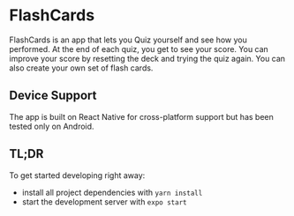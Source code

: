# FlashCards

FlashCards is an app that lets you Quiz yourself and see how you performed. At the end of each quiz, you get to see your score. You can improve your score by resetting the deck and trying the quiz again. You can also create your own set of flash cards.

## Device Support

The app is built on React Native for cross-platform support but has been tested only on Android.

## TL;DR

To get started developing right away:

* install all project dependencies with `yarn install`
* start the development server with `expo start`
